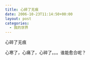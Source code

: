 ```yaml
---
title: 心碎了无痕
date: 2006-10-23T11:14:50+00:00
layout: post
categories:
  - 我的世界
---
```


心碎了无痕

心寒了，心痛了，心碎了。。。谁能愈合呢？
